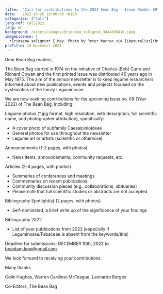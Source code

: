 ```yaml
---
title:  "Call for contributions to the 2022 Bean Bag - Issue Number 69"
date:   2022-10-26 10:00:00 +0100
categories: ["Call"]
lang-ref: Call2021
lang: en
background: /assets/images/Eriosema_salignum_3044896818.jpeg
imageLicense: |
  *Eriosema salignum* E.Mey. Photo by Peter Warren via [iNaturalist](https://www.gbif.org/occurrence/3044896818)
preTitle: 16 November 2021
---
```


Dear Bean Bag readers, 

The Bean Bag started in 1974 on the initiative of Charles (Bob) Gunn and Richard Cowan and the first printed issue was distributed 46 years ago in May 1975. The aim of the annual newsletter is to keep legume researchers informed about new publications, events and projects focused on the systematics of the family Leguminosae. 

We are now seeking contributions for the upcoming Issue no. 69 (Year 2022) of The Bean Bag, including:

Legume photos (*.jpg format, high resolution, with description, full scientific name, and photographer attribution), specifically:
* A cover photo of subfamily Caesalpinioideae
* General photos for use throughout the newsletter
* Legume art or artists (scientific or otherwise)

Announcements (1-2 pages, with photos)
* News items, announcements, community requests, etc.

Articles (2-4 pages, with photos)
* Summaries of conferences and meetings
* Commentaries on recent publications
* Community discussion pieces (e.g., collaborations, obituaries)
* Please note that full scientific studies or abstracts are not accepted

Bibliography Spotlight(s) (2 pages, with photos)
* Self-nominated, a brief write up of the significance of your findings

Bibliography 2022
* List of your publications from 2022 (especially if Leguminosae/Fabaceae is absent from the keywords/title)


Deadline for submissions: DECEMBER 10th, 2022 to <beanbag.kew@gmail.com>


We look forward to receiving your contributions. 

Many thanks

Colin Hughes, Warren Cardinal-McTeague, Leonardo Borges 

Co-Editors, The Bean Bag

